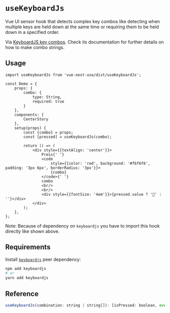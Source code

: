 # `useKeyboardJs`

Vue UI sensor hook that detects complex key combos like detecting when multiple keys are held down at the same time or
requiring them to be held down in a specified order.

Via [KeyboardJS key combos](https://github.com/RobertWHurst/KeyboardJS). Check its documentation for further details on
how to make combo strings.

## Usage

```tsx
import useKeyboardJs from 'vue-next-use/dist/useKeyboardJs';

const Demo = {
    props: {
        combo: {
            type: String,
            required: true
        }
    },
    components: {
        CenterStory
    },
    setup(props) {
        const {combo} = props;
        const [pressed] = useKeyboardJs(combo);

        return () => (
            <div style={{textAlign: 'center'}}>
                Press{' '}
                <code
                    style={{color: 'red', background: '#f6f6f6', padding: '3px 6px', borderRadius: '3px'}}>
                    {combo}
                </code>{' '}
                combo
                <br/>
                <br/>
                <div style={{fontSize: '4em'}}>{pressed.value ? '💋' : ''}</div>
            </div>
        );
    },
};
```

Note: Because of dependency on `keyboardjs` you have to import this hook directly like shown above.

## Requirements

Install [`keyboardjs`](https://github.com/RobertWHurst/KeyboardJS) peer dependency:

```bash
npm add keyboardjs
# or
yarn add keyboardjs
```

## Reference

```js
useKeyboardJs(combination: string | string[]): [isPressed: boolean, event?: KeyboardEvent]
```
